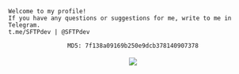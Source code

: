     Welcome to my profile!
    If you have any questions or suggestions for me, write to me in Telegram.
    t.me/SFTPdev | @SFTPdev
<p align="center">
  <code>MD5: 7f138a09169b250e9dcb378140907378</code><br><br>
  <img src="https://komarev.com/ghpvc/?username=dotX12&label=Visited+my+profile&color=green" />
</p>
